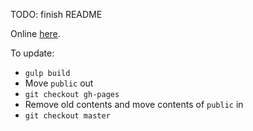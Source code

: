 TODO: finish README

Online [here](http://microsoft.github.io/TypeSearch).

To update:
* `gulp build`
* Move `public` out
* `git checkout gh-pages`
* Remove old contents and move contents of `public` in
* `git checkout master`
